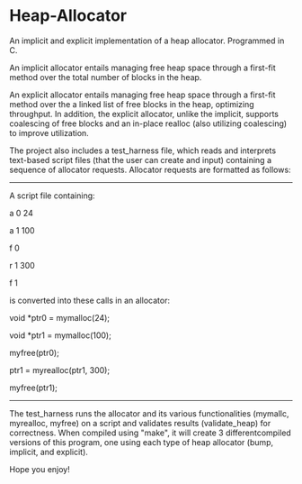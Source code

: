 # Heap-Allocator
An implicit and explicit implementation of a heap allocator. Programmed in C.

An implicit allocator entails managing free heap space through a first-fit method over the total number of blocks in the heap.

An explicit allocator entails managing free heap space through a first-fit method over the a linked list of free blocks in the heap, optimizing throughput. In addition, the explicit allocator, unlike the implicit, supports coalescing of free blocks and an in-place realloc (also utilizing coalescing) to improve utilization.


The project also includes a test_harness file, which reads and interprets text-based script files (that the user can create and input) containing a sequence of allocator requests. Allocator requests are formatted as follows:

---

A script file containing:

a 0 24

a 1 100

f 0

r 1 300

f 1

is converted into these calls in an allocator:

void *ptr0 = mymalloc(24);

void *ptr1 = mymalloc(100);

myfree(ptr0);

ptr1 = myrealloc(ptr1, 300);

myfree(ptr1);

---

The test_harness runs the allocator and its various functionalities (mymallc, myrealloc, myfree) on a script and validates results (validate_heap) for correctness. When compiled using "make", it will create 3 differentcompiled versions of this program, one using each type of heap allocator (bump, implicit, and explicit).

Hope you enjoy!
